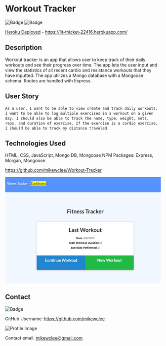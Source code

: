 # Workout Tracker

  ![Badge](https://img.shields.io/badge/project-workout_tracker-greenn)
  ![Badge](https://img.shields.io/badge/Installation-MongoDB_Express_Mongoose-blue)

[Heroku Deployed](https://lit-thicket-22416.herokuapp.com/) - https://lit-thicket-22416.herokuapp.com/

## Description
Workout tracker is an app that allows user to keep track of their daily workouts and see their progress over time. The app lets the user input and view the statistics of all recent cardio and resistance workouts that they have inputted.  The app utilizes a Mongo database with a Mongoose schema. Routes are handled with Express. 

## User Story
```
As a user, I want to be able to view create and track daily workouts. I want to be able to log multiple exercises in a workout on a given day. I should also be able to track the name, type, weight, sets, reps, and duration of exercise. If the exercise is a cardio exercise, I should be able to track my distance traveled.
```

## Technologies Used
HTML, CSS, JavaScript, Mongo DB, Mongoose
NPM Packages: Express, Morgan, Mongoose

https://github.com/mikewclee/Workout-Tracker

![AppScreenshot](public/assets/workoutTracker.JPG)

## Contact
  
![Badge](https://img.shields.io/badge/Github-mikewclee-green) 
  
GitHub Username: https://github.com/mikewclee
  
![Profile Image](https://github.com/mikewclee.png?size=150)
  
Contact email: mikewclee@gmail.com